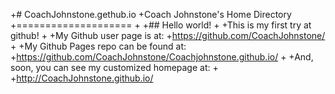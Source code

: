 +# CoachJohnstone.gethub.io
+Coach Johnstone's Home Directory
+====================
+
+## Hello world!
+
+This is my first try at github!
+
+My Github user page is at: 
+https://github.com/CoachJohnstone/
+
+My Github Pages repo can be found at:  
+https://github.com/CoachJohnstone/Coachjohnstone.github.io/
+
+And, soon, you can see my customized homepage at:
+
+http://CoachJohnstone.github.io/
